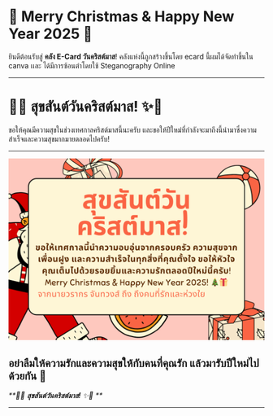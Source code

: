 # 🎅  Merry Christmas & Happy New Year 2025  🦌

ยินดีต้อนรับสู่ **คลัง E-Card วันคริสต์มาส**! คลังแห่งนี้ถูกสร้างขึ้นโดย ecard นี้ผมได้จัดทำขึ้นใน canva เเละ ได้มีการซ้อนตำโดยใช้ Steganography Online

---

# 🎅✨ **สุขสันต์วันคริสต์มาส!** ✨🦌

ขอให้คุณมีความสุขในช่วงเทศกาลคริสต์มาสนี้นะครับ และขอให้ปีใหม่ที่กำลังจะมาถึงนี้นำมาซึ่งความสำเร็จและความสุขมากมายตลอดไปครับ!

---

![Christmas eCard](mypicture/eCardDecode.png)  

อย่าลืมให้ความรักและความสุขให้กับคนที่คุณรัก แล้วมารับปีใหม่ไปด้วยกัน 🎉
---

_**🎄✨ **สุขสันต์วันคริสต์มาส!** ✨🎁  **_

---
